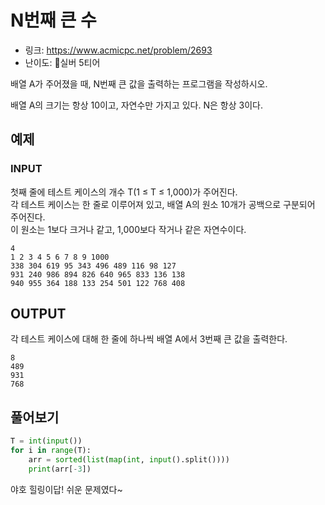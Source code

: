 # N번째 큰 수

- 링크: https://www.acmicpc.net/problem/2693
- 난이도: 🥈실버 5티어

배열 A가 주어졌을 때, N번째 큰 값을 출력하는 프로그램을 작성하시오.  

배열 A의 크기는 항상 10이고, 자연수만 가지고 있다. N은 항상 3이다.  

## 예제

### INPUT

첫째 줄에 테스트 케이스의 개수 T(1 ≤ T ≤ 1,000)가 주어진다.  
각 테스트 케이스는 한 줄로 이루어져 있고, 배열 A의 원소 10개가 공백으로 구분되어 주어진다.  
이 원소는 1보다 크거나 같고, 1,000보다 작거나 같은 자연수이다.  

```
4
1 2 3 4 5 6 7 8 9 1000
338 304 619 95 343 496 489 116 98 127
931 240 986 894 826 640 965 833 136 138
940 955 364 188 133 254 501 122 768 408
```

## OUTPUT

각 테스트 케이스에 대해 한 줄에 하나씩 배열 A에서 3번째 큰 값을 출력한다.

```
8
489
931
768
```

## 풀어보기

```python
T = int(input())
for i in range(T):
    arr = sorted(list(map(int, input().split())))
    print(arr[-3])
```

야호 힐링이답!
쉬운 문제였다~
